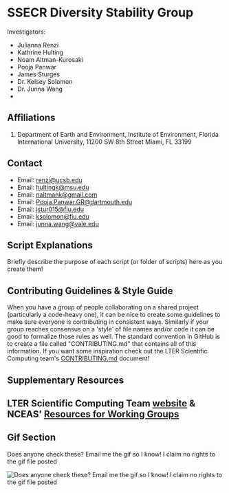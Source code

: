 # SSECR Diversity Stability Group

Investigators:
- Julianna Renzi
- Kathrine Hulting
- Noam Altman-Kurosaki
- Pooja Panwar
- James Sturges
- Dr. Kelsey Solomon
- Dr. Junna Wang
- 
## Affiliations

1. Department of Earth and Environment, Institute of Environment, Florida International University, 11200 SW 8th Street Miami, FL 33199


## Contact

- Email: [renzi@ucsb.edu](mailto:jrenzi@ucsb.edu)
- Email: [hultingk@msu.edu](mailto:hultingk@msu.edu)
- Email: [naltmank@gmail.com](mailto:naltmank@gmail.com)
- Email: [Pooja.Panwar.GR@dartmouth.edu](mailto:Pooja.Panwar.GR@dartmouth.edu)
- Email: [jstur015@fiu.edu](mailto:jstur015@fiu.edu)
- Email: [ksolomon@fiu.edu](mailto:ksolomon@fiu.edu)
- Email: [junna.wang@yale.edu](mailto:junna.wang@yale.edu)


## Script Explanations

Briefly describe the purpose of each script (or folder of scripts) here as you create them!

## Contributing Guidelines & Style Guide

When you have a group of people collaborating on a shared project (particularly a code-heavy one), it can be nice to create some guidelines to make sure everyone is contributing in consistent ways. Similarly if your group reaches consensus on a 'style' of file names and/or code it can be good to formalize those rules as well. The standard convention in GitHub is to create a file called "CONTRIBUTING.md" that contains all of this information. If you want some inspiration check out the LTER Scientific Computing team's [CONTRIBUTING.md](https://github.com/lter/scicomp/blob/main/CONTRIBUTING.md) document!

## Supplementary Resources

LTER Scientific Computing Team [website](https://lter.github.io/scicomp/) & NCEAS' [Resources for Working Groups](https://www.nceas.ucsb.edu/working-group-resources)
---

## Gif Section

Does anyone check these? Email me the gif so I know! I claim no rights to the gif file posted

![Does anyone check these? Email me the gif so I know! I claim no rights to the gif file posted](community.gif)

